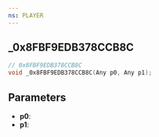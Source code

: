 ```yaml
---
ns: PLAYER
---
```

## _0x8FBF9EDB378CCB8C

```c
// 0x8FBF9EDB378CCB8C
void _0x8FBF9EDB378CCB8C(Any p0, Any p1);
```

## Parameters
* **p0**:
* **p1**:
